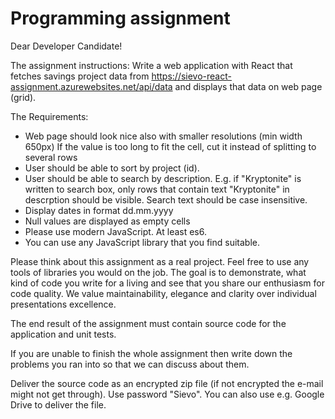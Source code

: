 Programming assignment
======================

Dear Developer Candidate!

The assignment instructions: 
Write a web application with React that fetches savings project data from https://sievo-react-assignment.azurewebsites.net/api/data
and displays that data on web page (grid).

The Requirements:
- Web page should look nice also with smaller resolutions (min width 650px)
If the value is too long to fit the cell, cut it instead of splitting to several rows
- User should be able to sort by project (id).
- User should be able to search by description. E.g. if "Kryptonite" is written to search box, only rows
that contain text "Kryptonite" in descrption should be visible. Search text should be case insensitive.
- Display dates in format dd.mm.yyyy
- Null values are displayed as empty cells
- Please use modern JavaScript. At least es6.
- You can use any JavaScript library that you find suitable.

Please think about this assignment as a real project. Feel free to use any tools of
libraries you would on the job. The goal is to demonstrate, what kind of code you
write for a living and see that you share our enthusiasm for code quality.
We value maintainability, elegance and clarity over individual presentations excellence.

The end result of the assignment must contain source code for
the application and unit tests.

If you are unable to finish the whole assignment then write down the problems you
ran into so that we can discuss about them.

Deliver the source code as an encrypted zip file (if not encrypted the e-mail might not
get through). Use password "Sievo". You can also use e.g. Google Drive to deliver the file.